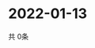 # 2022-01-13
  共 0条

  <!-- BEGIN -->
  <!-- 最后更新时间Thu Jan 13 2022 00:22:37 GMT+0000 (Coordinated Universal Time) -->
  
  <!-- END -->
  
  